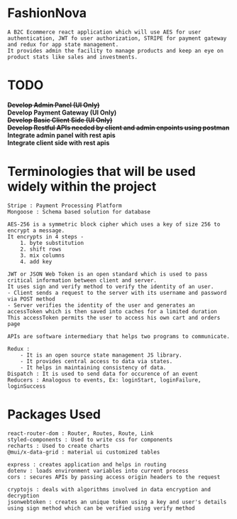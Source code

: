 # FashionNova
	A B2C Ecommerce react application which will use AES for user authentication, JWT fo user authorization, STRIPE for payment gateway and redux for app state management.
	It provides admin the facility to manage products and keep an eye on product stats like sales and investments. 

# TODO
<strong><strike>Develop Admin Panel (UI Only)</strike></strong> <br>
<strong>Develop Payment Gateway (UI Only)</strong> <br>
<strong><strike>Develop Basic Client Side (UI Only)</strike></strong> <br>
<strong><strike>Develop Restful APIs needed by client and admin enpoints using postman</strike></strong> <br>
<strong>Integrate admin panel with rest apis</strong> <br>
<strong>Integrate client side with rest apis</strong> <br>

# Terminologies that will be used widely within the project
	Stripe : Payment Processing Platform
	Mongoose : Schema based solution for database

	AES-256 is a symmetric block cipher which uses a key of size 256 to encrypt a message. 
	It encrypts in 4 steps -
		1. byte substitution
		2. shift rows
		3. mix columns
		4. add key

	JWT or JSON Web Token is an open standard which is used to pass critical information between client and server.
	It uses sign and verify method to verify the identity of an user.
	- Client sends a request to the server with its username and password via POST method
	- Server verifies the identity of the user and generates an accessToken which is then saved into caches for a limited duration
	This accessToken permits the user to access his own cart and orders page

	APIs are software intermediary that helps two programs to communicate.

	Redux :
		- It is an open source state management JS library. 
		- It provides central access to data via states.
		- It helps in maintaining consistency of data.
	Dispatch : It is used to send data for occurence of an event
	Reducers : Analogous to events, Ex: loginStart, loginFailure, loginSuccess

# Packages Used
	react-router-dom : Router, Routes, Route, Link
	styled-components : Used to write css for components
	recharts : Used to create charts
	@mui/x-data-grid : material ui customized tables

	express : creates application and helps in routing
	dotenv : loads environment variables into current process
	cors : secures APIs by passing access origin headers to the request

	cryptojs : deals with algorithms involved in data encryption and decryption
	jsonwebtoken : creates an unique token using a key and user's details using sign method which can be verified using verify method